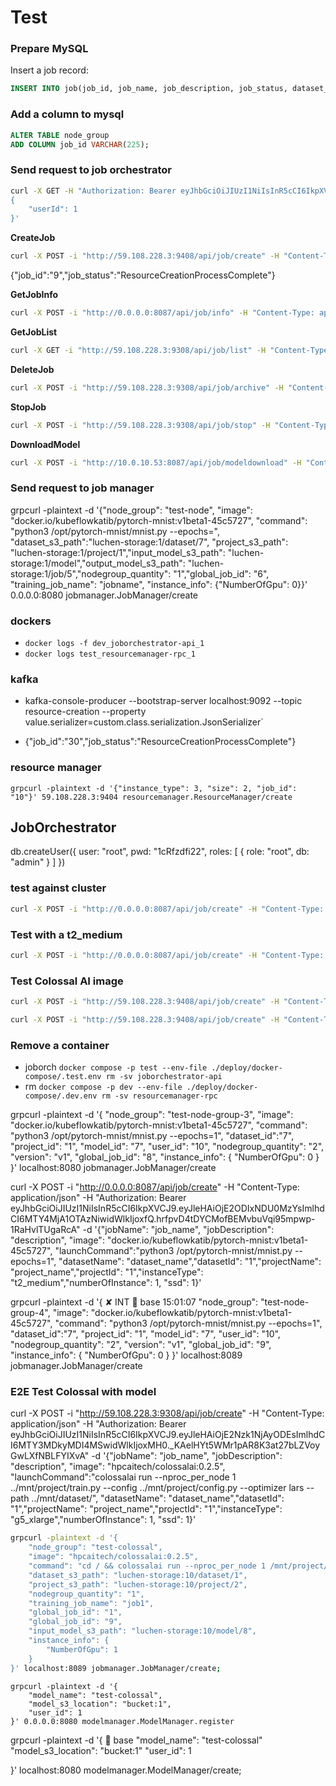# Test

### Prepare MySQL
Insert a job record:
```sql
INSERT INTO job(job_id, job_name, job_description, job_status, dataset_name, dataset_id, user_id, project_id, project_name, launch_command, node_group_id, node_group_name, instance_type, instance_info, number_of_instance, model_id, pod_names, image, ssd) VALUES (30, "job_name", "job_description", "ResourceCreationRequestSucceed", "dataset_name", 7, 10, 1, "project_name", "python3 /opt/pytorch-mnist/mnist.py --epochs=1", 0, "ng-test","t1_micro", "{\"Description\":\"t2.micro\",\"MemoryInGB\":1,\"NumberOfGpu\":1,\"NumberOfCpu\":1,\"StorageType\":\"\",\"StorageInGB\":0,\"NumberOfNetworkInterface\":2,\"OnDemandLinuxPrice\":0.0116}",1, "b5515783-3d32-4df7-adb9-5c4a42e931f2", "pod1 pod2", "docker.io/kubeflowkatib/pytorch-mnist:v1beta1-45c5727", 1); 
```

### Add a column to mysql

```sql
ALTER TABLE node_group
ADD COLUMN job_id VARCHAR(225);
```


### Send request to job orchestrator 
```bash
curl -X GET -H "Authorization: Bearer eyJhbGciOiJIUzI1NiIsInR5cCI6IkpXVCJ9.eyJleHAiOjE2NzczMDc0ODIsImlhdCI6MTY3NzIyMTA4MiwidWlkIjoxfQ.1wFINymXRlsGvyyoBZFUgNuCpGlvdamYTTTH5fJi2sc" -i "http://127.0.0.1:9300/api/user/info" -H "Content-Type: application/json" -d '
{              
    "userId": 1
}'
```
**CreateJob**
```bash
curl -X POST -i "http://59.108.228.3:9408/api/job/create" -H "Content-Type: application/json" -H "Authorization: Bearer eyJhbGciOiJIUzI1NiIsInR5cCI6IkpXVCJ9.eyJleHAiOjE2Nzk1NjAyODEsImlhdCI6MTY3MDkyMDI4MSwidWlkIjoxMH0._KAelHYt5WMr1pAR8K3at27bLZVoyGwLXfNBLFYIXvA" -d '{"jobName": "job_name", "jobDescription": "description", "image": "docker.io/kubeflowkatib/pytorch-mnist:v1beta1-45c5727", "launchCommand":"python3 /opt/pytorch-mnist/mnist.py --epochs=1", "datasetName": "dataset_name","datasetId": "7","projectName": "project_name","projectId": "1","instanceType": "t1_micro","numberOfInstance": , "ssd": 1}'
```

{"job_id":"9","job_status":"ResourceCreationProcessComplete"}

**GetJobInfo**
```bash
curl -X POST -i "http://0.0.0.0:8087/api/job/info" -H "Content-Type: application/json" -H "Authorization: Bearer eyJhbGciOiJIUzI1NiIsInR5cCI6IkpXVCJ9.eyJleHAiOjE2ODM3MDI3MTEsImlhdCI6MTY4MzYxNjMxMSwidWlkIjoxfQ.gZZeucr-KRzavwVv_pYpLboCIOadrcHmn7EhaO4jbu4" -d '{"jobId": "32"}'
```

**GetJobList**
```bash
curl -X GET -i "http://59.108.228.3:9308/api/job/list" -H "Content-Type: application/json" -H "Authorization: Bearer eyJhbGciOiJIUzI1NiIsInR5cCI6IkpXVCJ9.eyJleHAiOjE2Nzk3MzMwODUsImlhdCI6MTY3OTY0NjY4NSwidWlkIjoxfQ.reDSDopTbdKg5IlOK-3aD4gf0atScYAo5Be7YmdKeeE"
```

**DeleteJob**
```bash
curl -X POST -i "http://59.108.228.3:9308/api/job/archive" -H "Content-Type: application/json" -H "Authorization: Bearer eyJhbGciOiJIUzI1NiIsInR5cCI6IkpXVCJ9.eyJleHAiOjE2Nzk1NjAyODEsImlhdCI6MTY3MDkyMDI4MSwidWlkIjoxMH0._KAelHYt5WMr1pAR8K3at27bLZVoyGwLXfNBLFYIXvA" -d '{"jobId": "3"}'
```

**StopJob**
```bash
curl -X POST -i "http://59.108.228.3:9308/api/job/stop" -H "Content-Type: application/json" -H "Authorization: Bearer eyJhbGciOiJIUzI1NiIsInR5cCI6IkpXVCJ9.eyJleHAiOjE2Nzk3MzMwODUsImlhdCI6MTY3OTY0NjY4NSwidWlkIjoxfQ.reDSDopTbdKg5IlOK-3aD4gf0atScYAo5Be7YmdKeeE" -d '{"jobId": "1"}'
```

**DownloadModel**
```bash
curl -X POST -i "http://10.0.10.53:8087/api/job/modeldownload" -H "Content-Type: application/json" -H "Authorization: Bearer eyJhbGciOiJIUzI1NiIsInR5cCI6IkpXVCJ9.eyJleHAiOjE2ODMzNjIxOTAsImlhdCI6MTY4MzI3NTc5MCwidWlkIjoxfQ.8PXr05acmMSeu7__vyigZ5eovzU9ajF7dOoMlcEsX-U" -d '{"jobId": "20"}'
```
### Send request to job manager

grpcurl -plaintext -d '{"node_group": "test-node", "image": "docker.io/kubeflowkatib/pytorch-mnist:v1beta1-45c5727", "command": "python3 /opt/pytorch-mnist/mnist.py --epochs=", "dataset_s3_path":"luchen-storage:1/dataset/7", "project_s3_path": "luchen-storage:1/project/1","input_model_s3_path": "luchen-storage:1/model","output_model_s3_path": "luchen-storage:1/job/5","nodegroup_quantity": "1","global_job_id": "6", "training_job_name": "jobname", "instance_info": {"NumberOfGpu": 0}}' 0.0.0.0:8080 jobmanager.JobManager/create


### dockers
- `docker logs -f dev_joborchestrator-api_1`
- `docker logs test_resourcemanager-rpc_1`


### kafka
- kafka-console-producer --bootstrap-server localhost:9092 --topic resource-creation --property value.serializer=custom.class.serialization.JsonSerializer`

- {"job_id":"30","job_status":"ResourceCreationProcessComplete"}


### resource manager
```
grpcurl -plaintext -d '{"instance_type": 3, "size": 2, "job_id": "10"}' 59.108.228.3:9404 resourcemanager.ResourceManager/create
```


## JobOrchestrator

db.createUser({
  user: "root",
  pwd: "1cRfzdfi22",
  roles: [ { role: "root", db: "admin" } ]
})


### test against cluster
```bash
curl -X POST -i "http://0.0.0.0:8087/api/job/create" -H "Content-Type: application/json" -H "Authorization: Bearer eyJhbGciOiJIUzI1NiIsInR5cCI6IkpXVCJ9.eyJleHAiOjE2ODA1ODk5ODYsImlhdCI6MTY4MDUwMzU4NiwidWlkIjoxfQ.Aow6YUBEJ7xQKWK8YvH9eM1xZvOIyTiGHUCFQCtjcPE" -d '{"jobName": "job_name", "jobDescription": "description", "image": "docker.io/kubeflowkatib/pytorch-mnist:v1beta1-45c5727", "launchCommand":"python3 /opt/pytorch-mnist/mnist.py --epochs=1", "datasetName": "dataset_name","datasetId": "1","projectName": "project_name","projectId": "1","instanceType": "t2_medium","numberOfInstance": 1, "ssd": 1}'
```

### Test with a t2_medium
```bash
curl -X POST -i "http://0.0.0.0:8087/api/job/create" -H "Content-Type: application/json" -H "Authorization: Bearer eyJhbGciOiJIUzI1NiIsInR5cCI6IkpXVCJ9.eyJleHAiOjE2ODU0MzgwMDYsImlhdCI6MTY4NTM1MTYwNiwidWlkIjoxfQ.SZvJ_7ActwG7yqyk9ch8X6AnEx2jahk7_dw6WzXAo3M" -d '{"jobName": "job_name", "jobDescription": "description", "image": "docker.io/kubeflowkatib/pytorch-mnist:v1beta1-45c5727", "launchCommand":"python3 /opt/pytorch-mnist/mnist.py --epochs=1", "datasetName": "dataset_name","datasetId": "1","projectId": "1","instanceType": "t2_medium","numberOfInstance": 1, "ssd": 1, "hyperparameters": "{\"HyperParameters\":[{\"name\":\"pretrain\",\"types\":\"string\",\"defaultValue\":\"bigscience/bloom-560m\"},{\"name\":\"model\",\"types\":\"string\",\"defaultValue\":\"bloom\"},{\"name\":\"strategy\",\"types\":\"string\",\"defaultValue\":\"colossalai_zero2_cpu\"},{\"name\":\"max_datasets_size\",\"types\":\"int\",\"defaultValue\":\"512\"},{\"name\":\"max_epochs\",\"types\":\"int\",\"defaultValue\":\"0\"}]}"}'
```

### Test Colossal AI image
```bash
curl -X POST -i "http://59.108.228.3:9408/api/job/create" -H "Content-Type: application/json" -H "Authorization: Bearer eyJhbGciOiJIUzI1NiIsInR5cCI6IkpXVCJ9.eyJleHAiOjE2Nzk1NjAyODEsImlhdCI6MTY3MDkyMDI4MSwidWlkIjoxMH0._KAelHYt5WMr1pAR8K3at27bLZVoyGwLXfNBLFYIXvA" -d '{"jobName": "job_name", "jobDescription": "description", "image": "hpcaitech/colossalai:0.2.5", "launchCommand":"colossalai run --nproc_per_node 1 ../mnt/project/train.py --config ../mnt/project/config.py --optimizer lars --synthetic", "datasetName": "dataset_name","datasetId": "1","projectName": "project_name","projectId": "1","instanceType": "g5_xlarge","numberOfInstance": 1, "ssd": 1}'
```

```bash
curl -X POST -i "http://59.108.228.3:9408/api/job/create" -H "Content-Type: application/json" -H "Authorization: Bearer eyJhbGciOiJIUzI1NiIsInR5cCI6IkpXVCJ9.eyJleHAiOjE2Nzk1NjAyODEsImlhdCI6MTY3MDkyMDI4MSwidWlkIjoxMH0._KAelHYt5WMr1pAR8K3at27bLZVoyGwLXfNBLFYIXvA" -d '{"jobName": "job_name", "jobDescription": "description", "image": "hpcaitech/colossalai:0.2.5", "launchCommand":"colossalai run --nproc_per_node 1 ../mnt/project/train.py --config ../mnt/project/config.py --optimizer lars --path ../mnt/dataset/", "datasetName": "dataset_name","datasetId": "1","projectName": "project_name","projectId": "1","instanceType": "g5_xlarge","numberOfInstance": 1, "ssd": 1}'
```


### Remove a container
- joborch  `docker compose -p test --env-file ./deploy/docker-compose/.test.env rm -sv joborchestrator-api`
- rm `docker compose -p dev --env-file ./deploy/docker-compose/.dev.env rm -sv resourcemanager-rpc`

grpcurl -plaintext -d '{ 
    "node_group": "test-node-group-3",
    "image": "docker.io/kubeflowkatib/pytorch-mnist:v1beta1-45c5727",
    "command": "python3 /opt/pytorch-mnist/mnist.py --epochs=1",
    "dataset_id":"7",
    "project_id": "1",
    "model_id": "7",
    "user_id": "10",
    "nodegroup_quantity": "2",
    "version": "v1",
    "global_job_id": "8",
    "instance_info": {
        "NumberOfGpu": 0
    }
}' localhost:8080 jobmanager.JobManager/create



curl -X POST -i "http://0.0.0.0:8087/api/job/create" -H "Content-Type: application/json" -H "Authorization: Bearer eyJhbGciOiJIUzI1NiIsInR5cCI6IkpXVCJ9.eyJleHAiOjE2ODIxNDU0MzYsImlhdCI6MTY4MjA1OTAzNiwidWlkIjoxfQ.hrfpvD4tDYCMofBEMvbuVqi95mpwp-1RaHvlTUgaRcA" -d '{"jobName": "job_name", "jobDescription": "description", "image": "docker.io/kubeflowkatib/pytorch-mnist:v1beta1-45c5727", "launchCommand":"python3 /opt/pytorch-mnist/mnist.py --epochs=1", "datasetName": "dataset_name","datasetId": "1","projectName": "project_name","projectId": "1","instanceType": "t2_medium","numberOfInstance": 1, "ssd": 1}'


grpcurl -plaintext -d '{                                          ✘ INT  base 15:01:07
    "node_group": "test-node-group-4",
    "image": "docker.io/kubeflowkatib/pytorch-mnist:v1beta1-45c5727",
    "command": "python3 /opt/pytorch-mnist/mnist.py --epochs=1",
    "dataset_id":"7",
    "project_id": "1",
    "model_id": "7",
    "user_id": "10",
    "nodegroup_quantity": "2",
    "version": "v1",
    "global_job_id": "9",
    "instance_info": {
        "NumberOfGpu": 0
    }
}' localhost:8089 jobmanager.JobManager/create


### E2E Test Colossal with model
curl -X POST -i "http://59.108.228.3:9308/api/job/create" -H "Content-Type: application/json" -H "Authorization: Bearer eyJhbGciOiJIUzI1NiIsInR5cCI6IkpXVCJ9.eyJleHAiOjE2Nzk1NjAyODEsImlhdCI6MTY3MDkyMDI4MSwidWlkIjoxMH0._KAelHYt5WMr1pAR8K3at27bLZVoyGwLXfNBLFYIXvA" -d '{"jobName": "job_name", "jobDescription": "description", "image": "hpcaitech/colossalai:0.2.5", "launchCommand":"colossalai run --nproc_per_node 1 ../mnt/project/train.py --config ../mnt/project/config.py --optimizer lars --path ../mnt/dataset/", "datasetName": "dataset_name","datasetId": "1","projectName": "project_name","projectId": "1","instanceType": "g5_xlarge","numberOfInstance": 1, "ssd": 1}'

```bash
grpcurl -plaintext -d '{ 
    "node_group": "test-colossal",
    "image": "hpcaitech/colossalai:0.2.5",
    "command": "cd / && colossalai run --nproc_per_node 1 /mnt/project/large_batch_optimizer/train.py --config /mnt/project/large_batch_optimizer/config.py --optimizer lars --dataset /mnt/dataset/ --output /output/model",
    "dataset_s3_path": "luchen-storage:10/dataset/1",
    "project_s3_path": "luchen-storage:10/project/2",
    "nodegroup_quantity": "1",
    "training_job_name": "job1",
    "global_job_id": "1",
    "global_job_id": "9",
    "input_model_s3_path": "luchen-storage:10/model/8",
    "instance_info": {
        "NumberOfGpu": 1
    }
}' localhost:8089 jobmanager.JobManager/create;
```

```
grpcurl -plaintext -d '{
    "model_name": "test-colossal",
    "model_s3_location": "bucket:1",
    "user_id": 1
}' 0.0.0.0:8080 modelmanager.ModelManager.register
```

grpcurl -plaintext -d '{                                                                                                                   base 
    "model_name": "test-colossal"
    "model_s3_location": "bucket:1"
    "user_id": 1
    
}' localhost:8080 modelmanager.ModelManager/create;